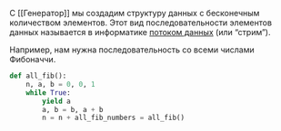 С [[Генератор]] мы создадим структуру данных с бесконечным количеством элементов. Этот вид последовательности элементов данных называется в информатике [потоком данных](https://ru.wikipedia.org/wiki/%D0%9F%D0%BE%D1%82%D0%BE%D0%BA_%D0%B4%D0%B0%D0%BD%D0%BD%D1%8B%D1%85) (или “стрим”).

Например, нам нужна последовательность со всеми числами Фибоначчи.

```python
def all_fib():
	n, a, b = 0, 0, 1
	while True:
		yield a
		a, b = b, a + b
		n = n + all_fib_numbers = all_fib()
```
